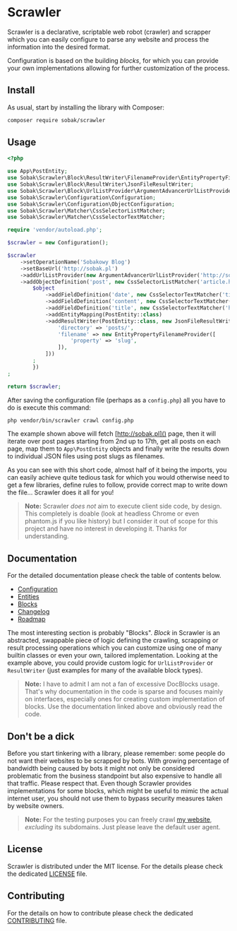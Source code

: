 # Scrawler
Scrawler is a declarative, scriptable web robot (crawler) and scrapper which
you can easily configure to parse any website and process the information into
the desired format.

Configuration is based on the building _blocks_, for which you can provide your
own implementations allowing for further customization of the process.

## Install
As usual, start by installing the library with Composer:

```bash
composer require sobak/scrawler
```

## Usage

```php
<?php

use App\PostEntity;
use Sobak\Scrawler\Block\ResultWriter\FilenameProvider\EntityPropertyFilenameProvider;
use Sobak\Scrawler\Block\ResultWriter\JsonFileResultWriter;
use Sobak\Scrawler\Block\UrlListProvider\ArgumentAdvancerUrlListProvider;
use Sobak\Scrawler\Configuration\Configuration;
use Sobak\Scrawler\Configuration\ObjectConfiguration;
use Sobak\Scrawler\Matcher\CssSelectorListMatcher;
use Sobak\Scrawler\Matcher\CssSelectorTextMatcher;

require 'vendor/autoload.php';

$scrawler = new Configuration();

$scrawler
    ->setOperationName('Sobakowy Blog')
    ->setBaseUrl('http://sobak.pl')
    ->addUrlListProvider(new ArgumentAdvancerUrlListProvider('http://sobak.pl/page/%u', 2, 1, 17))
    ->addObjectDefinition('post', new CssSelectorListMatcher('article.hentry'), function (ObjectConfiguration $object) {
        $object
            ->addFieldDefinition('date', new CssSelectorTextMatcher('time.entry-date'))
            ->addFieldDefinition('content', new CssSelectorTextMatcher('div.entry-content'))
            ->addFieldDefinition('title', new CssSelectorTextMatcher('h1.entry-title'))
            ->addEntityMapping(PostEntity::class)
            ->addResultWriter(PostEntity::class, new JsonFileResultWriter([
                'directory' => 'posts/',
                'filename' => new EntityPropertyFilenameProvider([
                    'property' => 'slug',
                ]),
            ]))
        ;
        })
;

return $scrawler;
```

After saving the configuration file (perhaps as a `config.php`) all you have to
do is execute this command:

```bash
php vendor/bin/scrawler crawl config.php
```

The example shown above will fetch [http://sobak.pl]() page, then it will iterate
over post pages starting from 2nd up to 17th, get all posts on each page, map them
to `App\PostEntity` objects and finally write the results down to individual JSON 
files using post slugs as filenames.

As you can see with this short code, almost half of it being the imports,
you can easily achieve quite tedious task for which you would otherwise need
to get a few libraries, define rules to follow, provide correct map to write
down the file... Scrawler does it all for you!

> **Note:** Scrawler _does not_ aim to execute client side code, by design.
> This completely is doable (look at headless Chrome or even phantom.js if
> you like history) but I consider it out of scope for this project and have
> no interest in developing it. Thanks for understanding.

## Documentation
For the detailed documentation please check the table of contents below.

- [Configuration](docs/configuration.md)
- [Entities](docs/entities.md)
- [Blocks](docs/blocks.md)
- [Changelog](CHANGELOG.md)
- [Roadmap](docs/roadmap.md)

The most interesting section is probably "Blocks". _Block_ in Scrawler is an
abstracted, swappable piece of logic defining the crawling, scrapping or result
processing operations which you can customize using one of many builtin classes
or even your own, tailored implementation. Looking at the example above, you
could provide custom logic for `UrlListProvider` or `ResultWriter` (just
examples for many of the available block types).

> **Note:** I have to admit I am not a fan of excessive DocBlocks usage.
> That's why documentation in the code is sparse and focuses mainly
> on interfaces, especially ones for creating custom implementation
> of blocks. Use the documentation linked above and obviously read the
> code.

## Don't be a dick
Before you start tinkering with a library, please remember: some people do not want
their websites to be scrapped by bots. With growing percentage of bandwidth being
caused by bots it might not only be considered problematic from the business
standpoint but also expensive to handle all that traffic. Please respect that.
Even though Scrawler provides implementations for some blocks, which might be useful
to mimic the actual internet user, you should not use them to bypass security
measures taken by website owners.

> **Note:** For the testing purposes you can freely crawl [my website](http://sobak.pl),
> _excluding_ its subdomains. Just please leave the default user agent.

## License
Scrawler is distributed under the MIT license. For the details please check the
dedicated [LICENSE](LICENSE.md) file.

## Contributing
For the details on how to contribute please check the dedicated
[CONTRIBUTING](CONTRIBUTING.md) file.
